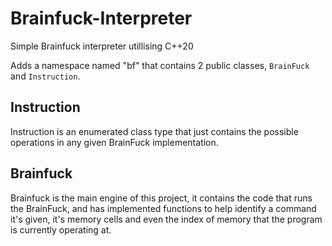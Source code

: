 # Brainfuck-Interpreter
Simple Brainfuck interpreter utillising C++20

Adds a namespace named "bf" that contains 2 public classes, `BrainFuck` and `Instruction`.

## Instruction
Instruction is an enumerated class type that just contains the possible operations in any given BrainFuck implementation.

## Brainfuck
Brainfuck is the main engine of this project, it contains the code that runs the BrainFuck, and has implemented functions to help identify a command it's given, it's memory cells and even the index of memory that the program is currently operating at.
